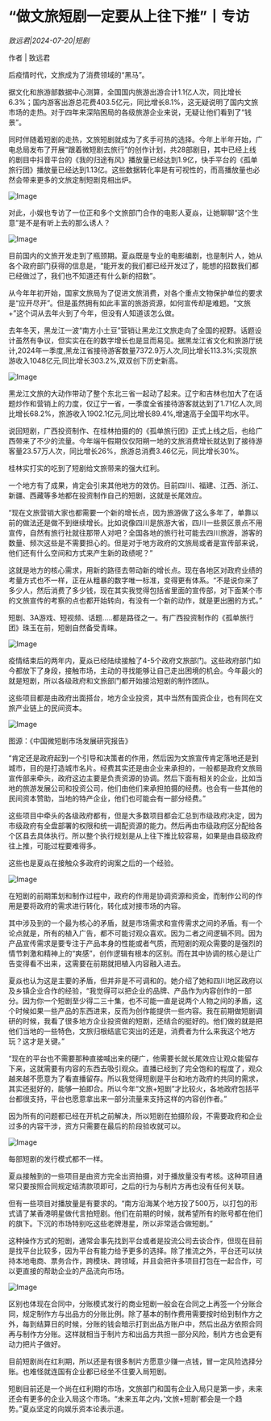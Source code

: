 # “做文旅短剧一定要从上往下推”丨专访

*致远君|2024-07-20|短剧*

作者 | 致远君

后疫情时代，文旅成为了消费领域的“黑马”。

据文化和旅游部数据中心测算，全国国内旅游出游合计1.1亿人次，同比增长6.3%；国内游客出游总花费403.5亿元，同比增长8.1%，这无疑说明了国内文旅市场的走热。对于四年来深陷困局的各级旅游企业来说，无疑让他们看到了“钱景”。

同时伴随着短剧的走热，文旅短剧就成为了炙手可热的选择。今年上半年开始，广电总局发布了开展“跟着微短剧去旅行”的创作计划，共28部剧目，其中已经上线的剧目中抖音平台的《我的归途有风》播放量已经达到1.9亿，快手平台的《孤单旅行团》播放量已经达到1.13亿。这些数据转化率是有可视性的，而高播放量也必然会带来更多的文旅定制短剧竞相出炉。

![Image](https://q0.itc.cn/images01/20240720/b36f93de13c047bb91550d23620246a6.jpeg)

对此，小娱也专访了一位正和多个文旅部门合作的电影人夏焱，让她聊聊“这个生意”是不是有听上去的那么诱人？

![Image](https://q9.itc.cn/images01/20240720/c5b0716c278d41de9f9663bf0ff98f6d.png)

目前国内的文旅开发走到了瓶颈期。夏焱既是专业的电影编剧，也是制片人，她从各个政府部门获得的信息是，“能开发的我们都已经开发过了，能想的招数我们都已经做过了，我们也不知道还有什么新的招数”。

从今年年初开始，国家文旅局为了促进文旅消费，对各个重点文物保护单位的要求是“应开尽开”。但是虽然拥有如此丰富的旅游资源，如何宣传却是难题。“文旅+”这个词从去年火到了今年，但没有人知道该怎么做。

去年冬天，黑龙江一波“南方小土豆”营销让黑龙江文旅走向了全国的视野。话题设计虽然有争议，但实实在在的数字增长也是显而易见。据黑龙江省文化和旅游厅统计,2024年一季度,黑龙江省接待游客数量7372.9万人次,同比增长113.3%;实现旅游收入1048亿元,同比增长303.2%,双双创下历史新高。

![Image](https://q0.itc.cn/images01/20240720/6432fa80c6ce40b2a22ca569d9caf4d7.png)

黑龙江文旅的大动作带动了整个东北三省一起动了起来。辽宁和吉林也加大了在话题炒作和营销上的力度，仅辽宁一省，一季度全省接待游客就达到了1.71亿人次,同比增长68.2%，旅游收入1902.1亿元,同比增长89.4%,增速高于全国平均水平。

说回短剧，广西投资制作、在桂林拍摄的的《孤单旅行团》正式上线之后，也给广西带来了不少的流量。今年端午假期仅仅阳朔一地的文旅消费增长就达到了接待游客量23.57万人次，同比增长26%，旅游总消费3.46亿元，同比增长30%。

桂林实打实的吃到了短剧给文旅带来的强大红利。

一个地方有了成果，肯定会引来其他地方的效仿。目前四川、福建、江西、浙江、新疆、西藏等多地都在投资制作自己的短剧，这就是长尾效应。

“现在文旅营销大家也都需要一个新的增长点，因为旅游做了这么多年了，单靠以前的做法还是做不到继续增长。比如说像四川是旅游大省，四川一些景区景点不用宣传，自然有旅行社就往那带人对吧？全国各地的旅行社可能去四川旅游，游客的数量、频次这些是不需要担心的。但是对于地方政府的文旅局或者是宣传部来说，他们还有什么空间和方式来产生新的政绩呢？”

这就是地方的核心需求，用新的路径去带动新的增长点。现在各地区对政府业绩的考量方式也不一样，正在从粗暴的数字唯一标准，变得更有体系。“不是说你来了多少人，然后消费了多少钱，现在其实我觉得包括省里面的宣传部，对下面某个市的文旅宣传的考察的点也都开始转向，有没有一个新的动作，就是更出圈的方式。”

短剧、3A游戏、短视频、话题…..都是路径之一。有广西投资制作的《孤单旅行团》珠玉在前，短剧自然备受青睐。

![Image](https://q5.itc.cn/images01/20240720/a0767287b3ce43e0b950ada0223d2505.png)

疫情结束后的两年内，夏焱已经陆续接触了4-5个政府文旅部门。这些政府部门如今都放下了身段，接触市场，主动的寻找能够让自己走出困境的机会。今年最火的就是短剧，所以各级政府和文旅部门都开始接洽短剧的制作团队。

这些项目都是由政府出面搭台，地方企业投资，其中当然有国资企业，也有同在文旅产业链上的民间资本。

![Image](https://q6.itc.cn/images01/20240720/92cd5c7b5281411e80fab1fc805444a6.jpeg)

图源：《中国微短剧市场发展研究报告》

“肯定还是政府起到一个引导和决策者的作用，然后因为文旅宣传肯定落地还是到城市，目的是打造城市名片。经费其实还是由企业来承担的，一般都是政府文旅局宣传部来牵头，政府这边主要是负责资源的协调。然后下面有相关的企业，比如当地的旅游发展公司和投资公司，他们由他们来承担拍摄的经费。也会有一些其他的民间资本赞助，当地的特产企业，他们也可能会有一部分经费。”

这些项目中牵头的各级政府都有，但是大多数项目都会汇总到市级政府决定，因为市级政府有全盘部署的权限和统一调配资源的能力。然后再由市级政府区分配给各个区县去具体执行。所以整个执行规划是从上往下推比较容易，如果是由县级政府往上推，可能过程要难得多。

这些也是夏焱在接触众多政府的询案之后的一个经验。

![Image](https://q6.itc.cn/images01/20240720/83aecb1cec734c14b80a3e9d583b98ba.png)

在短剧的前期策划和制作过程中，政府的作用是协调资源和资金，而制作公司的作用是要将政府的需求进行转化，转化成对接市场的内容。

其中涉及到的一个最为核心的矛盾，就是市场需求和宣传需求之间的矛盾。有一个论点就是，所有的植入广告，都不可能讨观众喜欢。因为二者之间逻辑不同。因为产品宣传需求是要专注于产品本身的性能或者气质，而短剧的观众需要的是强烈的情节刺激和精神上的“爽感”，创作逻辑有根本的区别。而在其中协调的核心是让广告变得看不出来，这需要在前期就把植入内容融入进去。

夏焱也认为这是主要的矛盾，但并非是不可调和的。她介绍了她和四川地区政府以及乡镇企业合作的经验，“我觉得可以把企业的品牌、产品作为内容创作的一部分。因为你一个短剧至少得二三十集，也不可能一直是说两个人物之间的矛盾，这个时候如果一些产品的东西进来，反而为创作能提供一些内容。我在前期做短剧调研的时候，我看了很多地方企业投资做的短剧，还结合的挺好的。他们做的就是把他们当地的一些特色，文旅归根结底它突出的还是，消费者为什么来我这个地方玩？这才是关键。”

“现在的平台也不需要那种直接喊出来的硬广，他需要长就长尾效应让观众能留存下来，这就需要有内容的东西去吸引观众。直播已经到了完全饱和的程度了，观众越来越不愿意为了看直播留存。所以我觉得短剧是平台和地方政府的共同的需求，其实还挺好的，能够一拍即合。所以今年“文旅+短剧”才比较火，各地政府包括平台都很支持，平台也愿意拿出来一部分流量来支持这样的内容创作者。”

因为所有的问题都已经在开机之前解决，所以短剧在拍摄阶段，不需要政府和企业过多的内容干涉，资方只需要在最后的阶段验收就可以。

![Image](https://q1.itc.cn/images01/20240720/7a0f9644a23942e09e978d24e8627852.png)

每部短剧的发行模式都不一样。

夏焱接触到的一些项目是由资方完全出资拍摄，对于播放量没有考核。这种项目通常只要按照合同规定结清款项即可，之后的行为与制片方再也没有任何关联。

但有一些项目对播放量是有要求的。“南方沿海某个地方投了500万，以打包的形式请了某香港明星做代言拍短剧。他们在前期的时候，就希望所有的账号都在他们的旗下。下沉的市场特别吃这些老牌港星，所以非常适合做短剧。”

这种操作方式的短剧，通常会事先找到平台或者是投流公司去谈合作，但现在目前是找平台比较多，因为平台有能力给予更多的选择。除了推流之外，平台还可以扶持本地电商、票务合作，跨模块、跨领域，并且会把许多项目打包在一起合作，可以更直接的帮助企业的产品流向市场。

![Image](https://q8.itc.cn/images01/20240720/5bf58b86f21f4359878fb3b41250df31.png)

区别也体现在合同中，分账模式发行的商业短剧一般会在合同之上再签一个分账合同，规定制作方与出品方的分账比例。除了基本的制作费用需要按时给到制作方之外，每到结算日的时候，分账的钱会暗示打到出品方账户中，然后出品方依照合同再与制作方分账。这样就相当于制片方和出品方共担一部分风险，制片方也会更有动力把片子做好。

目前短剧尚在红利期，所以还是有很多制片方愿意少赚一点钱，冒一定风险选择分账。也难怪就连国有企业都已经坐不住要入局短剧。

短剧目前还是一个尚在红利期的市场，文旅部门和国有企业入局只是第一步，未来还会有更多的企业入局这个市场。“未来五年之内，’文旅+短剧’都会是一个趋势。”夏焱坚定的向娱乐资本论表示道。

